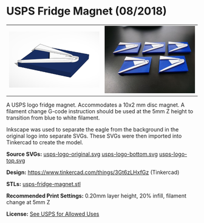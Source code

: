 # USPS Fridge Magnet (08/2018)

<table>
<tr>
<td><a href="images/rendering.png"><img src="images/rendering.thumb.png" alt="Rendering"/></a></td>
<td><a href="images/photo.jpg"><img src="images/photo.thumb.jpg" alt="Photo"/></a></td>
</tr>
</table>

A USPS logo fridge magnet. Accommodates a 10x2 mm disc magnet. A filament change G-code instruction should be used at the 5mm Z height to transition from blue to white filament.

Inkscape was used to separate the eagle from the background in the original logo into separate SVGs. These SVGs were then imported into Tinkercad to create the model.

**Source SVGs:** [usps-logo-original.svg](usps-logo-original.svg) [usps-logo-bottom.svg](usps-logo-bottom.svg) [usps-logo-top.svg](usps-logo-top.svg)

**Design:** https://www.tinkercad.com/things/3Gt6zLHxfGz (Tinkercad)

**STLs:** [usps-fridge-magnet.stl](stls/usps-fridge-magnet.stl)

**Recommended Print Settings:** 0.20mm layer height, 20% infill, filament change at 5mm Z

**License:** [See USPS for Allowed Uses](https://about.usps.com/doing-business/rights-permissions/common-use-trademarks-copyrights.htm)
